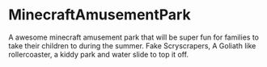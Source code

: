 # MinecraftAmusementPark
A awesome minecraft amusement park that will be super fun for families to take their children to during the summer.
Fake Scryscrapers, A Goliath like rollercoaster, a kiddy park and water slide to top it off. 
